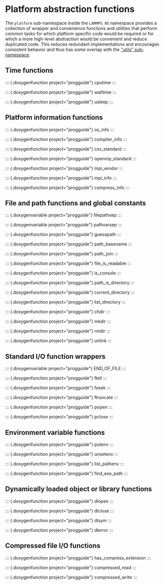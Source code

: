 # Platform abstraction functions

The `platform` sub-namespace inside the `LAMMPS_NS` namespace provides a
collection of wrapper and convenience functions and utilities that
perform common tasks for which platform specific code would be required
or for which a more high-level abstraction would be convenient and
reduce duplicated code. This reduces redundant implementations and
encourages consistent behavior and thus has some overlap with the
[\"utils\" sub-namespace](Developer_utils).

## Time functions

::: {.doxygenfunction project="progguide"}
cputime
:::

::: {.doxygenfunction project="progguide"}
walltime
:::

::: {.doxygenfunction project="progguide"}
usleep
:::

## Platform information functions

::: {.doxygenfunction project="progguide"}
os_info
:::

::: {.doxygenfunction project="progguide"}
compiler_info
:::

::: {.doxygenfunction project="progguide"}
cxx_standard
:::

::: {.doxygenfunction project="progguide"}
openmp_standard
:::

::: {.doxygenfunction project="progguide"}
mpi_vendor
:::

::: {.doxygenfunction project="progguide"}
mpi_info
:::

::: {.doxygenfunction project="progguide"}
compress_info
:::

## File and path functions and global constants

::: {.doxygenvariable project="progguide"}
filepathsep
:::

::: {.doxygenvariable project="progguide"}
pathvarsep
:::

::: {.doxygenfunction project="progguide"}
guesspath
:::

::: {.doxygenfunction project="progguide"}
path_basename
:::

::: {.doxygenfunction project="progguide"}
path_join
:::

::: {.doxygenfunction project="progguide"}
file_is_readable
:::

::: {.doxygenfunction project="progguide"}
is_console
:::

::: {.doxygenfunction project="progguide"}
path_is_directory
:::

::: {.doxygenfunction project="progguide"}
current_directory
:::

::: {.doxygenfunction project="progguide"}
list_directory
:::

::: {.doxygenfunction project="progguide"}
chdir
:::

::: {.doxygenfunction project="progguide"}
mkdir
:::

::: {.doxygenfunction project="progguide"}
rmdir
:::

::: {.doxygenfunction project="progguide"}
unlink
:::

## Standard I/O function wrappers

::: {.doxygenvariable project="progguide"}
END_OF_FILE
:::

::: {.doxygenfunction project="progguide"}
ftell
:::

::: {.doxygenfunction project="progguide"}
fseek
:::

::: {.doxygenfunction project="progguide"}
ftruncate
:::

::: {.doxygenfunction project="progguide"}
popen
:::

::: {.doxygenfunction project="progguide"}
pclose
:::

## Environment variable functions

::: {.doxygenfunction project="progguide"}
putenv
:::

::: {.doxygenfunction project="progguide"}
unsetenv
:::

::: {.doxygenfunction project="progguide"}
list_pathenv
:::

::: {.doxygenfunction project="progguide"}
find_exe_path
:::

## Dynamically loaded object or library functions

::: {.doxygenfunction project="progguide"}
dlopen
:::

::: {.doxygenfunction project="progguide"}
dlclose
:::

::: {.doxygenfunction project="progguide"}
dlsym
:::

::: {.doxygenfunction project="progguide"}
dlerror
:::

## Compressed file I/O functions

::: {.doxygenfunction project="progguide"}
has_compress_extension
:::

::: {.doxygenfunction project="progguide"}
compressed_read
:::

::: {.doxygenfunction project="progguide"}
compressed_write
:::
